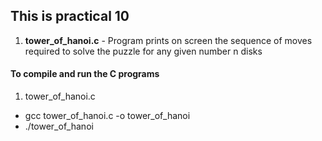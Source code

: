 ## This is practical 10
1. **tower_of_hanoi.c** - Program prints on screen the sequence of moves required to solve the puzzle for any given number n disks

#### To compile and run the C programs
1. tower_of_hanoi.c
- gcc tower_of_hanoi.c -o tower_of_hanoi
- ./tower_of_hanoi
